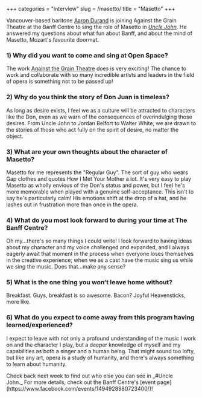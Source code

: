 +++
categories = "Interview"
slug = /masetto/
title = "Masetto"
+++

Vancouver-based baritone [Aaron Durand](https://twitter.com/Gingervanni) is joining Against the Grain Theatre at the Banff Centre to sing the role of Masetto in [_Uncle John_](https://www.facebook.com/events/1494928980723400/). He answered my questions about what fun about Banff, and about the mind of Masetto, Mozart's favourite doormat.

### 1) Why did you want to come and sing at Open Space?

The work [Against the Grain Theatre](http://againstthegraintheatre.com/) does is very exciting! The chance to work and collaborate with so many incredible artists and leaders in the field of opera is something not to be passed up!

### 2) Why do you think the story of Don Juan is timeless?

As long as desire exists, I feel we as a culture will be attracted to characters like the Don, even as we warn of the consequences of overindulging those desires. From Uncle John to Jordan Belfort to Walter White, we are drawn to the stories of those who act fully on the spirit of desire, no matter the object.

### 3) What are your own thoughts about the character of Masetto?

Masetto for me represents the "Regular Guy". The sort of guy who wears Gap clothes and quotes How I Met Your Mother a lot. It's very easy to play Masetto as wholly envious of the Don's status and power, but I feel he's more memorable when played with a genuine self-acceptance. This isn't to say he's particularly calm! His emotions shift at the drop of a hat, and he lashes out in frustration more than once in the opera.

### 4) What do you most look forward to during your time at The Banff Centre?

Oh my...there's so many things I could write! I look forward to having ideas about my character and my voice challenged and expanded, and I always eagerly await that moment in the process when everyone loses themselves in the creative experience; when we as a cast have the music sing us while we sing the music. Does that...make any sense?

### 5) What is the one thing you won’t leave home without?

Breakfast. Guys, breakfast is so awesome. Bacon? Joyful Heavensticks, more like.

### 6) What do you expect to come away from this program having learned/experienced?

I expect to leave with not only a profound understanding of the music I work on and the character I play, but a deeper knowledge of myself and my capabilities as both a singer and a human being. That might sound too lofty, but like any art, opera is a study of humanity, and there's always something to learn about humanity.

<div class="p1 intro">Check back next week to find out who else you can see in _#Uncle John._ For more details, check out the Banff Centre's [event page](https://www.facebook.com/events/1494928980723400/)!</div>
